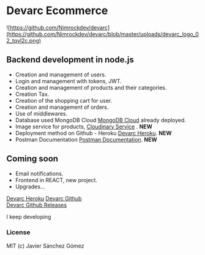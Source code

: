 # Devarc Ecommerce


![https://github.com/Nimrockdev/devarc](https://github.com/Nimrockdev/devarc/blob/master/uploads/devarc_logo_02_tqvl2c.png)


## Backend development in node.js

- Creation and management of users.
- Login and management with tokens, JWT.
- Creation and management of products and their categories.
- Creation Tax.
- Creation of the shopping cart for user.
- Creation and management of orders.
- Use of middlewares.
- Database used MongoDB Cloud [MongoDB Cloud](https://cloud.mongodb.com/ "MongoDB Cloud") already deployed.
- Image service for products, [Cloudinary Service](https://cloudinary.com/ "Cloudinary Service") .  **NEW**
- Deployment method on Github - Heroku [Devarc Heroku](https://devarc.herokuapp.com/products "Devarc Heroku"). **NEW**  
- Postman Documentation [Postman Documentation](https://documenter.getpostman.com/view/4424097/TVzVgaPa "Postman Documentation"). **NEW**  


## Coming soon
- Email notifications.
- Frontend in REACT, new project.
- Upgrades...  
  
[Devarc Heroku](https://devarc.herokuapp.com/dev "Devarc Heroku")
[Devarc Github](https://github.com/Nimrockdev/devarc)  
[Devarc Github Releases](https://github.com/Nimrockdev/devarc/releases)  

I keep developing


### License
MIT (c) Javier Sánchez Gómez
